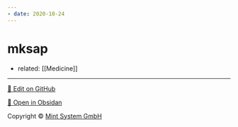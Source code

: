 ```yaml
---
- date: 2020-10-24
---
```


# mksap

- related: [[Medicine]]


<hr>

[📝 Edit on GitHub](https://github.com/Mint-System/Knowledge/blob/master/mksap.md)

[📂 Open in Obsidan](obsidian://open?vault=Knowledge%20Mint%20System&file=mksap.md ':target=_self')

<footer>Copyright © <a href="https://www.mint-system.ch/">Mint System GmbH</a></footer>